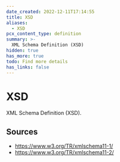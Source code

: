```yaml
---
date_created: 2022-12-11T17:14:55
title: XSD
aliases:
  - XSD
pcx_content_type: definition
summary: >-
  XML Schema Definition (XSD)
hidden: true
has_more: true
todo: Find more details
has_links: false
---
```


# XSD

XML Schema Definition (XSD).

## Sources

- https://www.w3.org/TR/xmlschema11-1/
- https://www.w3.org/TR/xmlschema11-2/
